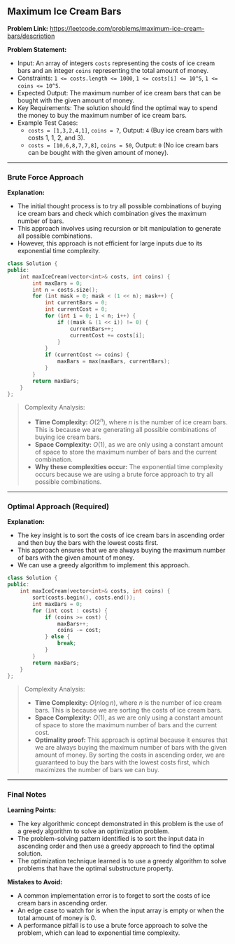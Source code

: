 ## Maximum Ice Cream Bars
**Problem Link:** https://leetcode.com/problems/maximum-ice-cream-bars/description

**Problem Statement:**
- Input: An array of integers `costs` representing the costs of ice cream bars and an integer `coins` representing the total amount of money.
- Constraints: `1 <= costs.length <= 1000`, `1 <= costs[i] <= 10^5`, `1 <= coins <= 10^5`.
- Expected Output: The maximum number of ice cream bars that can be bought with the given amount of money.
- Key Requirements: The solution should find the optimal way to spend the money to buy the maximum number of ice cream bars.
- Example Test Cases:
  - `costs = [1,3,2,4,1]`, `coins = 7`, Output: `4` (Buy ice cream bars with costs 1, 1, 2, and 3).
  - `costs = [10,6,8,7,7,8]`, `coins = 50`, Output: `0` (No ice cream bars can be bought with the given amount of money).

---

### Brute Force Approach
**Explanation:**
- The initial thought process is to try all possible combinations of buying ice cream bars and check which combination gives the maximum number of bars.
- This approach involves using recursion or bit manipulation to generate all possible combinations.
- However, this approach is not efficient for large inputs due to its exponential time complexity.

```cpp
class Solution {
public:
    int maxIceCream(vector<int>& costs, int coins) {
        int maxBars = 0;
        int n = costs.size();
        for (int mask = 0; mask < (1 << n); mask++) {
            int currentBars = 0;
            int currentCost = 0;
            for (int i = 0; i < n; i++) {
                if ((mask & (1 << i)) != 0) {
                    currentBars++;
                    currentCost += costs[i];
                }
            }
            if (currentCost <= coins) {
                maxBars = max(maxBars, currentBars);
            }
        }
        return maxBars;
    }
};
```

> Complexity Analysis:
> - **Time Complexity:** $O(2^n)$, where $n$ is the number of ice cream bars. This is because we are generating all possible combinations of buying ice cream bars.
> - **Space Complexity:** $O(1)$, as we are only using a constant amount of space to store the maximum number of bars and the current combination.
> - **Why these complexities occur:** The exponential time complexity occurs because we are using a brute force approach to try all possible combinations.

---

### Optimal Approach (Required)
**Explanation:**
- The key insight is to sort the costs of ice cream bars in ascending order and then buy the bars with the lowest costs first.
- This approach ensures that we are always buying the maximum number of bars with the given amount of money.
- We can use a greedy algorithm to implement this approach.

```cpp
class Solution {
public:
    int maxIceCream(vector<int>& costs, int coins) {
        sort(costs.begin(), costs.end());
        int maxBars = 0;
        for (int cost : costs) {
            if (coins >= cost) {
                maxBars++;
                coins -= cost;
            } else {
                break;
            }
        }
        return maxBars;
    }
};
```

> Complexity Analysis:
> - **Time Complexity:** $O(n \log n)$, where $n$ is the number of ice cream bars. This is because we are sorting the costs of ice cream bars.
> - **Space Complexity:** $O(1)$, as we are only using a constant amount of space to store the maximum number of bars and the current cost.
> - **Optimality proof:** This approach is optimal because it ensures that we are always buying the maximum number of bars with the given amount of money. By sorting the costs in ascending order, we are guaranteed to buy the bars with the lowest costs first, which maximizes the number of bars we can buy.

---

### Final Notes

**Learning Points:**
- The key algorithmic concept demonstrated in this problem is the use of a greedy algorithm to solve an optimization problem.
- The problem-solving pattern identified is to sort the input data in ascending order and then use a greedy approach to find the optimal solution.
- The optimization technique learned is to use a greedy algorithm to solve problems that have the optimal substructure property.

**Mistakes to Avoid:**
- A common implementation error is to forget to sort the costs of ice cream bars in ascending order.
- An edge case to watch for is when the input array is empty or when the total amount of money is 0.
- A performance pitfall is to use a brute force approach to solve the problem, which can lead to exponential time complexity.